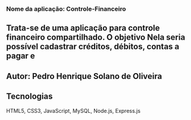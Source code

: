 ### Nome da aplicação: Controle-Financeiro 


## Trata-se de uma aplicação para controle financeiro compartilhado. O objetivo Nela seria possível cadastrar créditos, débitos, contas a pagar e 

## Autor: Pedro Henrique Solano de Oliveira

## Tecnologias
HTML5, CSS3, JavaScript, MySQL, Node.js, Express.js
